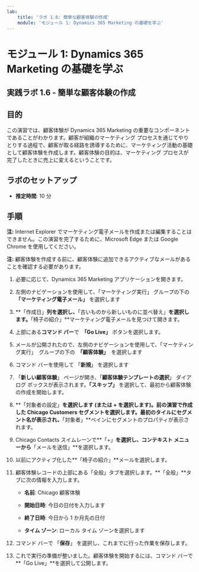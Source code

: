 ```yaml
---
lab:
    title: 'ラボ 1.6: 簡単な顧客体験の作成'
    module: 'モジュール 1: Dynamics 365 Marketing の基礎を学ぶ'
---
```


モジュール 1: Dynamics 365 Marketing の基礎を学ぶ
========================

## 実践ラボ 1.6 - 簡単な顧客体験の作成

## 目的

この演習では、顧客体験が Dynamics 365 Marketing の重要なコンポーネントであることがわかります。顧客が組織のマーケティング プロセスを通じてやりとりする過程で、顧客が取る経路を誘導するために、マーケティング活動の基礎として顧客体験を作成します。顧客体験の目的は、マーケティング プロセスが完了したときに売上に変えるということです。

## ラボのセットアップ

  - **推定時間**: 10 分

## 手順

**注:** Internet Explorer でマーケティング電子メールを作成または編集することはできません。この演習を完了するために、Microsoft Edge または Google Chrome を使用してください。

**注:** 顧客体験を作成する前に、顧客体験に追加できるアクティブなメールがあることを確認する必要があります。 

1. 必要に応じて、Dynamics 365 Marketing アプリケーションを開きます。 

2. 左側のナビゲーションを使用して、「マーケティング実行」 グループの下の **「マーケティング電子メール」** を選択します

3. **「作成日」**列を選択し、**「古いものから新しいものに並べ替え」**を選択します。**「椅子の紹介」**マーケティング電子メールを見つけて開きます。 

4. 上部にある**コマンド バー**で　**「Go Live」** ボタンを選択します。 

5. メールが公開されたので、左側のナビゲーションを使用して、「マーケティング実行」　グループの下の　**「顧客体験」**　を選択します

6. コマンド バーを使用して 「**新規**」 を選択します 

7. 「**新しい顧客体験**」 ページが開き、「**顧客体験テンプレートの選択**」 ダイアログ ボックスが表示されます。**「スキップ」** を選択して、最初から顧客体験の作成を開始します。

8. **「対象者の設定」**を選択します (または **+** を選択します)。前の演習で作成した Chicago  Customers セグメントを選択します。最初のタイルにセグメント名が表示され、**「対象者」**ペインにセグメントのプロパティが表示されます。

9. Chicago Contacts スイムレーンで**「+」**を選択し、コンテキスト メニューから**「メールを送信」**を選択します。

10. 以前にアクティブ化した**「椅子の紹介」**メールを選択します。 

11. 顧客体験レコードの上部にある「全般」タブを選択します。**「全般」**タブに次の情報を入力します。

	- **名前**: Chicago 顧客体験

	- **開始日時**: 今日の日付を入力します

	- **終了日時**: 今日から 1 か月先の日付

	- **タイム ゾーン**: ローカル タイム ゾーンを選択します 

12. コマンド バーで 「**保存**」 を選択し、これまでに行った作業を保存します。

13. これで実行の準備が整いました。顧客体験を開始するには、コマンド バーで**「Go Live」**を選択して公開します。
